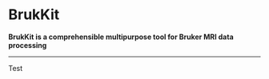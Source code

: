 # BrukKit

<b> BrukKit is a comprehensible multipurpose tool for Bruker MRI data processing </b>

------------------------------------------------------------------------

Test
